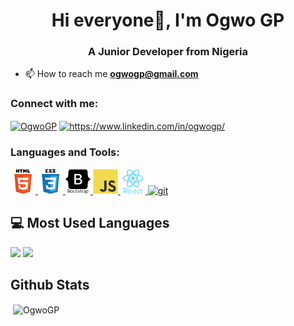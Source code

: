 <h1 align="center">Hi everyone👋, I'm Ogwo GP</h1>
<h3 align="center">A Junior Developer from Nigeria</h3>

- 📫 How to reach me **ogwogp@gmail.com**

<h3 align="left">Connect with me:</h3>
<p align="left">
<a href="https://twitter.com/OgwoGP" target="blank"><img align="center" src="https://raw.githubusercontent.com/ogwogp/github-profile-readme-generator/master/src/images/icons/Social/twitter.svg" alt="OgwoGP" height="30" width="40" /></a>
<a href="https://linkedin.com/in/https://www.linkedin.com/in/ogwogp/" target="blank"><img align="center" src="https://raw.githubusercontent.com/ogwogp/github-profile-readme-generator/master/src/images/icons/Social/linked-in-alt.svg" alt="https://www.linkedin.com/in/ogwogp/" height="30" width="40" /></a>
</p>

<h3 align="left">Languages and Tools:</h3>
<p align="left"> 
<a href="https://www.w3.org/html/" target="_blank" rel="noreferrer"> 
<img src="https://raw.githubusercontent.com/devicons/devicon/master/icons/html5/html5-original-wordmark.svg" alt="html5" width="40" height="40"/> </a>
<a href="https://www.w3schools.com/css/" target="_blank" rel="noreferrer">
<img src="https://raw.githubusercontent.com/devicons/devicon/master/icons/css3/css3-original-wordmark.svg" alt="css3" width="40" height="40"/> </a> 
<a href="https://getbootstrap.com" target="_blank" rel="noreferrer"> 
<img src="https://raw.githubusercontent.com/devicons/devicon/master/icons/bootstrap/bootstrap-plain-wordmark.svg" alt="bootstrap" width="40" height="40"/> </a> 
<a href="https://developer.mozilla.org/en-US/docs/Web/JavaScript" target="_blank" rel="noreferrer"> 
<img src="https://raw.githubusercontent.com/devicons/devicon/master/icons/javascript/javascript-original.svg" alt="javascript" width="40" height="40"/> </a> 
<a href="https://reactjs.org/" target="_blank" rel="noreferrer"> <img src="https://raw.githubusercontent.com/devicons/devicon/master/icons/react/react-original-wordmark.svg" alt="react" width="40" height="40"/> </a>
<a href="https://git-scm.com/" target="_blank" rel="noreferrer"> 
<img src="https://www.vectorlogo.zone/logos/git-scm/git-scm-icon.svg" alt="git" width="40" height="40"/> </a> 
</p>
<!-- <summary>:bulb:-->

## 💻 Most Used Languages</summary>
<img src="https://github-readme-stats.vercel.app/api/top-langs/?username=ogwogp&layout=compact&theme=dark" >

<img src="https://github.com/prabinmagar/github-readme-stats" >


##  Github Stats</summary>
<p>&nbsp;<img align="center" src="https://github-readme-stats.vercel.app/api?username=ogwogp&show_icons=true&theme=dark&title_color=ffffff&text_color=888686&locale=en" alt="OgwoGP" /></p>

